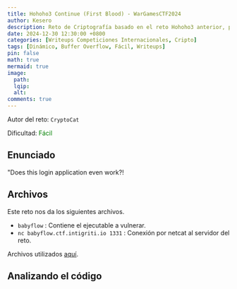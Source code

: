 ```yaml
---
title: Hohoho3 Continue (First Blood) - WarGamesCTF2024
author: Kesero
description: Reto de Criptografía basado en el reto Hohoho3 anterior, pero con más sanitización
date: 2024-12-30 12:30:00 +0800
categories: [Writeups Competiciones Internacionales, Cripto]
tags: [Dinámico, Buffer Overflow, Fácil, Writeups]
pin: false
math: true
mermaid: true
image:
  path: 
  lqip: 
  alt: 
comments: true
---
```


Autor del reto: `CryptoCat`

Dificultad: <font color=green>Fácil</font>

## Enunciado

"Does this login application even work?!

## Archivos

Este reto nos da los siguientes archivos.

- `babyflow` : Contiene el ejecutable a vulnerar.
- `nc babyflow.ctf.intigriti.io 1331` : Conexión por netcat al servidor del reto.

Archivos utilizados [aquí](https://github.com/k3sero/Blog_Content/tree/main/Competiciones_Internacionales_Writeups/2024/Pwn/1337UpCTF2024/BabyFlow).

## Analizando el código
